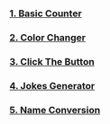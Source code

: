 
### [1. Basic Counter](./BasicCounter/)

### [2. Color Changer](./ColorChanger/)

### [3. Click The Button](./ClickTheButton/)

### [4. Jokes Generator](./JokesGenerator/)

### [5. Name Conversion](./NameConversion/)
